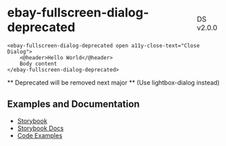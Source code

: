 <h1 style='display: flex; justify-content: space-between; align-items: center;'>
    <span>
        ebay-fullscreen-dialog-deprecated
    </span>
    <span style='font-weight: normal; font-size: medium; margin-bottom: -15px;'>
        DS v2.0.0
    </span>
</h1>

```marko
<ebay-fullscreen-dialog-deprecated open a11y-close-text="Close Dialog">
    <@header>Hello World</@header>
    Body content
</ebay-fullscreen-dialog-deprecated>
```

** Deprecated will be removed next major ** (Use lightbox-dialog instead)

## Examples and Documentation

- [Storybook](https://ebay.github.io/evo-web/ebayui-core/?path=/story/deprecated-ebay-fullscreen-dialog-deprecated)
- [Storybook Docs](https://ebay.github.io/evo-web/ebayui-core/?path=/docs/deprecated-ebay-fullscreen-dialog-deprecated)
- [Code Examples](https://github.com/eBay/evo-web/tree/main/packages/ebayui-core/src/components/ebay-fullscreen-dialog-deprecated/examples)

